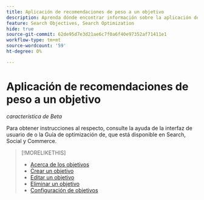 ```yaml
---
title: Aplicación de recomendaciones de peso a un objetivo
description: Aprenda dónde encontrar información sobre la aplicación de pesos objetivos recomendados.
feature: Search Objectives, Search Optimization
hide: true
source-git-commit: 62de95d7e3d21ae6c7f0a6f40e97352af71411e1
workflow-type: tm+mt
source-wordcount: '59'
ht-degree: 0%

---
```


# Aplicación de recomendaciones de peso a un objetivo

*característica de Beta*

Para obtener instrucciones al respecto, consulte la ayuda de la interfaz de usuario de o la Guía de optimización de, que está disponible en Search, Social y Commerce.

>[!MORELIKETHIS]
>
>* [Acerca de los objetivos](objective-about.md)
>* [Crear un objetivo](objective-create.md)
>* [Editar un objetivo](objective-edit.md)
>* [Eliminar un objetivo](objective-delete.md)
>* [Configuración de objetivos](objective-settings.md)

